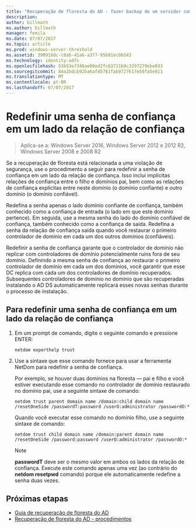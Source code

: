 ```yaml
---
title: "Recuperação de floresta do AD - fazer backup de um servidor completo"
description: 
author: billmath
ms.author: billmath
manager: femila
ms.date: 07/07/2017
ms.topic: article
ms.prod: windows-server-threshold
ms.assetid: 398918dc-c8ab-41a6-a377-95681ec0b543
ms.technology: identity-adfs
ms.openlocfilehash: 51b53e7348ae00ed2fc63711b9c3297279ebe033
ms.sourcegitcommit: 84a2bdcb92ba6af45781fab9727617e50fa5e911
ms.translationtype: MT
ms.contentlocale: pt-BR
ms.lasthandoff: 07/07/2017
---
```

# <a name="resetting-a-trust-password-on-one-side-of-the-trust"></a>Redefinir uma senha de confiança em um lado da relação de confiança  

>Aplica-se a: Windows Server 2016, Windows Server 2012 e 2012 R2, Windows Server 2008 e 2008 R2

 Se a recuperação de floresta está relacionada a uma violação de segurança, use o procedimento a seguir para redefinir a senha de confiança em um lado da relação de confiança. Isso inclui implícitas relações de confiança entre o filho e domínios pai, bem como as relações de confiança explícitas entre neste domínio (o domínio confiante) e outro domínio (o domínio confiável).  
  
 Redefina a senha apenas o lado domínio confiante de confiança, também conhecido como a confiança de entrada (o lado em que este domínio pertence). Em seguida, use a mesma senha do lado do domínio confiável de confiança, também conhecido como a confiança de saída. Redefina a senha da relação de confiança saída quando você restaurar o primeiro controlador de domínio em cada um dos outros domínios (confiáveis).  
  
 Redefinir a senha de confiança garante que o controlador de domínio não replicar com controladores de domínio potencialmente ruins fora de seu domínio. Definindo a mesma senha de confiança ao restaurar o primeiro controlador de domínio em cada um dos domínios, você garantir que esse DC replica com cada um dos controladores de domínio recuperados. Subsequentes controladores de domínio no domínio que são recuperadas instalando o AD DS automaticamente replicará esses novas senhas durante o processo de instalação.  
  
## <a name="to-reset-a-trust-password-on-one-side-of-the-trust"></a>Para redefinir uma senha de confiança em um lado da relação de confiança  
  
1.  Em um prompt de comando, digite o seguinte comando e pressione ENTER:  
  
    ```  
    netdom experthelp trust  
    ```  
  
2.  Use a sintaxe que esse comando fornece para usar a ferramenta NetDom para redefinir a senha de confiança.  
  
     Por exemplo, se houver duas domínios na floresta — pai e filho e você estiver executando esse comando no controlador de domínio restaurado no domínio pai, use a seguinte sintaxe de comando:  
  
    ```  
    netdom trust parent domain name /domain:child domain name /resetOneSide /passwordT:password /userO:administrator /passwordO:*  
    ```  
  
     Quando você executar esse comando no domínio filho, use a seguinte sintaxe de comando:  
  
    ```  
    netdom trust child domain name /domain:parent domain name /resetOneSide /password:password /userO:administrator /passwordO:*  
    ```  
  
    > [!NOTE]
    >  **passwordT** deve ser o mesmo valor em ambos os lados da relação de confiança. Execute este comando apenas uma vez (ao contrário do **netdom resetpwd** comando) porque ele automaticamente redefine a senha duas vezes.  
  
## <a name="next-steps"></a>Próximas etapas

- [Guia de recuperação de floresta do AD](AD-Forest-Recovery-Guide.md)
- [Recuperação de floresta do AD - procedimentos](AD-Forest-Recovery-Procedures.md)

